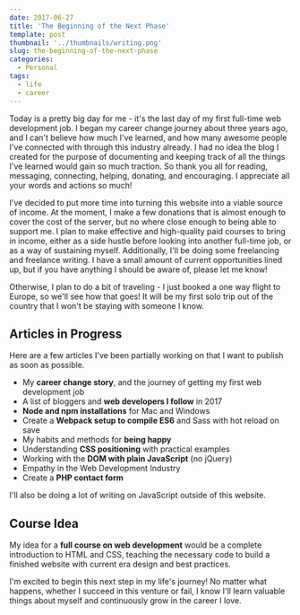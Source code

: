 ```yaml
---
date: 2017-06-27
title: 'The Beginning of the Next Phase'
template: post
thumbnail: '../thumbnails/writing.png'
slug: the-beginning-of-the-next-phase
categories:
  - Personal
tags:
  - life
  - career
---
```


Today is a pretty big day for me - it's the last day of my first full-time web development job. I began my career change journey about three years ago, and I can't believe how much I've learned, and how many awesome people I've connected with through this industry already. I had no idea the blog I created for the purpose of documenting and keeping track of all the things I've learned would gain so much traction. So thank you all for reading, messaging, connecting, helping, donating, and encouraging. I appreciate all your words and actions so much! 

I've decided to put more time into turning this website into a viable source of income. At the moment, I make a few donations that is almost enough to cover the cost of the server, but no where close enough to being able to support me. I plan to make effective and high-quality paid courses to bring in income, either as a side hustle before looking into another full-time job, or as a way of sustaining myself. Additionally, I'll be doing some freelancing and freelance writing. I have a small amount of current opportunities lined up, but if you have anything I should be aware of, please let me know!

Otherwise, I plan to do a bit of traveling - I just booked a one way flight to Europe, so we'll see how that goes! It will be my first solo trip out of the country that I won't be staying with someone I know.

## Articles in Progress

Here are a few articles I've been partially working on that I want to publish as soon as possible.

- My **career change story**, and the journey of getting my first web development job
- A list of bloggers and **web developers I follow** in 2017
- **Node and npm installations** for Mac and Windows
- Create a **Webpack setup to compile ES6** and Sass with hot reload on save
- My habits and methods for **being happy**
- Understanding **CSS positioning** with practical examples
- Working with the **DOM with plain JavaScript** (no jQuery)
- Empathy in the Web Development Industry
- Create a **PHP contact form**

I'll also be doing a lot of writing on JavaScript outside of this website.

## Course Idea

My idea for a **full course on web development** would be a complete introduction to HTML and CSS, teaching the necessary code to build a finished website with current era design and best practices.

I'm excited to begin this next step in my life's journey! No matter what happens, whether I succeed in this venture or fail, I know I'll learn valuable things about myself and continuously grow in the career I love.
